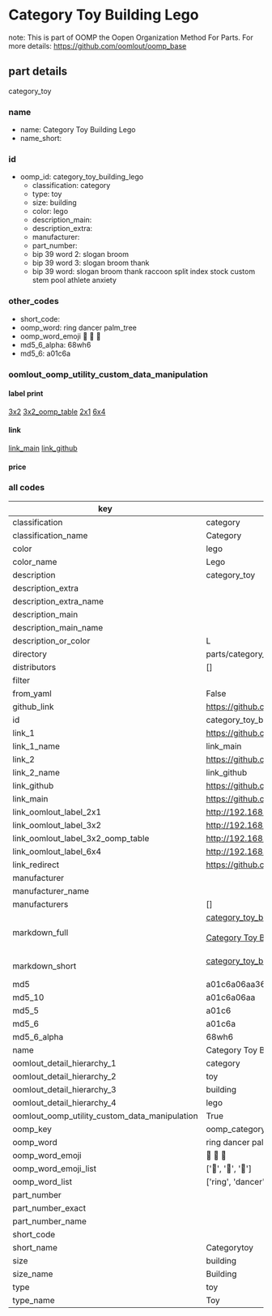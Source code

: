 # Category Toy Building Lego  

note: This is part of OOMP the Oopen Organization Method For Parts. For more details: https://github.com/oomlout/oomp_base

##  part details
  



category_toy



### name
* name: Category Toy Building Lego
* name_short: 
### id
* oomp_id: category_toy_building_lego
  * classification: category
  * type: toy
  * size: building
  * color: lego
  * description_main: 
  * description_extra: 
  * manufacturer: 
  * part_number: 
  * bip 39 word 2: slogan broom
  * bip 39 word 3: slogan broom thank
  * bip 39 word: slogan broom thank raccoon split index stock custom stem pool athlete anxiety

### other_codes
* short_code: 
* oomp_word: ring dancer palm_tree
* oomp_word_emoji :ring: :dancer: :palm_tree:
* md5_6_alpha: 68wh6
* md5_6: a01c6a






### oomlout_oomp_utility_custom_data_manipulation
#### label print
[3x2](http://192.168.1.245:1112/?label=oomp%2068wh6)
[3x2_oomp_table](http://192.168.1.108:1112/?label=oomp%2068wh6)
[2x1](http://192.168.1.242:1112/?label=oomp%2068wh6)
[6x4](http://192.168.1.55:1112/?label=oomp%2068wh6)    

#### link

[link_main](https://github.com/oomlout/oomlout_oomp_version_1_messy/tree/main/parts/category_toy_building_lego) [link_github](https://github.com/oomlout/oomlout_oomp_version_1_messy/tree/main/parts/category_toy_building_lego)                             

#### price







### all codes 
| key | value |  
| --- | --- |  
| classification | category |  
| classification_name | Category |  
| color | lego |  
| color_name | Lego |  
| description | category_toy |  
| description_extra |  |  
| description_extra_name |  |  
| description_main |  |  
| description_main_name |  |  
| description_or_color | L  |  
| directory | parts/category_toy_building_lego |  
| distributors | [] |  
| filter |  |  
| from_yaml | False |  
| github_link | https://github.com/oomlout/oomlout_oomp_part_src/tree/main/parts/category_toy_building_lego |  
| id | category_toy_building_lego |  
| link_1 | https://github.com/oomlout/oomlout_oomp_version_1_messy/tree/main/parts/category_toy_building_lego |  
| link_1_name | link_main |  
| link_2 | https://github.com/oomlout/oomlout_oomp_version_1_messy/tree/main/parts/category_toy_building_lego |  
| link_2_name | link_github |  
| link_github | https://github.com/oomlout/oomlout_oomp_version_1_messy/tree/main/parts/category_toy_building_lego |  
| link_main | https://github.com/oomlout/oomlout_oomp_version_1_messy/tree/main/parts/category_toy_building_lego |  
| link_oomlout_label_2x1 | http://192.168.1.242:1112/?label=oomp%2068wh6 |  
| link_oomlout_label_3x2 | http://192.168.1.245:1112/?label=oomp%2068wh6 |  
| link_oomlout_label_3x2_oomp_table | http://192.168.1.108:1112/?label=oomp%2068wh6 |  
| link_oomlout_label_6x4 | http://192.168.1.55:1112/?label=oomp%2068wh6 |  
| link_redirect | https://github.com/oomlout/oomlout_oomp_version_1_messy/tree/main/parts/category_toy_building_lego |  
| manufacturer |  |  
| manufacturer_name |  |  
| manufacturers | [] |  
| markdown_full | [category_toy_building_lego](none)<br>[](none)<br>[Category Toy Building Lego](none)<br><br> |  
| markdown_short | [category_toy_building_lego](none)<br><br> |  
| md5 | a01c6a06aa369ac1cb691b05bf87365f |  
| md5_10 | a01c6a06aa |  
| md5_5 | a01c6 |  
| md5_6 | a01c6a |  
| md5_6_alpha | 68wh6 |  
| name | Category Toy Building Lego |  
| oomlout_detail_hierarchy_1 | category |  
| oomlout_detail_hierarchy_2 | toy |  
| oomlout_detail_hierarchy_3 | building |  
| oomlout_detail_hierarchy_4 | lego |  
| oomlout_oomp_utility_custom_data_manipulation | True |  
| oomp_key | oomp_category_toy_building_lego |  
| oomp_word | ring dancer palm_tree |  
| oomp_word_emoji | :ring: :dancer: :palm_tree: |  
| oomp_word_emoji_list | [':ring:', ':dancer:', ':palm_tree:'] |  
| oomp_word_list | ['ring', 'dancer', 'palm_tree'] |  
| part_number |  |  
| part_number_exact |  |  
| part_number_name |  |  
| short_code |  |  
| short_name | Categorytoy |  
| size | building |  
| size_name | Building |  
| type | toy |  
| type_name | Toy |  
